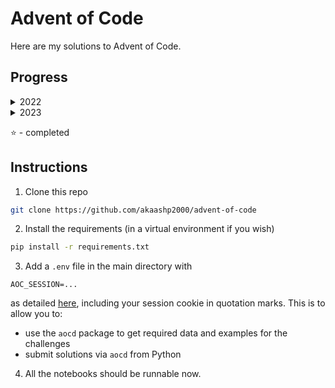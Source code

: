 # Advent of Code
Here are my solutions to Advent of Code.

## Progress

<details>

<summary>2022</summary>

|Day   |Part 1   |Part 2   |
|---|---|---|
|[1](https://adventofcode.com/2022/day/1)   |:star:   |:star:   |
|[2](https://adventofcode.com/2022/day/2)   |:star:   |:star:   |
|[3](https://adventofcode.com/2022/day/3)   |:star:   |:star:   |
|[4](https://adventofcode.com/2022/day/4)   |:star:   |:star:   |
|[5](https://adventofcode.com/2022/day/5)   |:star:   |:star:   |
|[6](https://adventofcode.com/2022/day/6)   |:star:   |:star:   |
|[7](https://adventofcode.com/2022/day/7)   |:star:   |:star:   |
|[8](https://adventofcode.com/2022/day/8)   |:star:   |:star:   |
|[9](https://adventofcode.com/2022/day/9)   |:star:   |:star:   |
|[10](https://adventofcode.com/2022/day/10)   |:star:   |:star:   |
|[11](https://adventofcode.com/2022/day/11)   |:star:   |:star:   |
|[12](https://adventofcode.com/2022/day/12)   |:star:   |:star:   |
|[13](https://adventofcode.com/2022/day/13)   |:star:   |:star:   |
|[14](https://adventofcode.com/2022/day/14)   |:star:   |:star:   |
|[15](https://adventofcode.com/2022/day/15)   |:star:   |   |
|[16](https://adventofcode.com/2022/day/16)   |   |   |
|[17](https://adventofcode.com/2022/day/17)   |   |   |
|[18](https://adventofcode.com/2022/day/18)   |:star:   |   |
|[19](https://adventofcode.com/2022/day/19)   |   |   |
|[20](https://adventofcode.com/2022/day/20)   |   |   |
|[21](https://adventofcode.com/2022/day/21)   |:star:   |:star:   |
|[22](https://adventofcode.com/2022/day/22)   |   |   |
|[23](https://adventofcode.com/2022/day/23)   |   |   |
|[24](https://adventofcode.com/2022/day/24)   |   |   |
|[25](https://adventofcode.com/2022/day/25)   |   |   |

</details>

<details>

<summary>2023</summary>

|Day   |Part 1   |Part 2   |
|---|---|---|
|[1](https://adventofcode.com/2023/day/1)   |:star:   |:star:   |
|[2](https://adventofcode.com/2023/day/2)   |:star:   |:star:   |
|[3](https://adventofcode.com/2023/day/3)   |:star:   |:star:   |
|[4](https://adventofcode.com/2023/day/4)   |:star:   |:star:   |
|[5](https://adventofcode.com/2023/day/5)   |:star:   |:star:   |
|[6](https://adventofcode.com/2023/day/6)   |:star:   |:star:   |
|[7](https://adventofcode.com/2023/day/7)   |:star:   |:star:   |
|[8](https://adventofcode.com/2023/day/8)   |:star:   |  |
|[9](https://adventofcode.com/2023/day/9)   |:star:   |:star:   |
|[10](https://adventofcode.com/2023/day/10)   |:star:   |   |
|[11](https://adventofcode.com/2023/day/11)   |:star:   |:star:   |
|[12](https://adventofcode.com/2023/day/12)   |   |   |
|[13](https://adventofcode.com/2023/day/13)   |   |   |
|[14](https://adventofcode.com/2023/day/14)   |   |   |
|[15](https://adventofcode.com/2023/day/15)   |   |   |
|[16](https://adventofcode.com/2023/day/16)   |   |   |
|[17](https://adventofcode.com/2023/day/17)   |   |   |
|[18](https://adventofcode.com/2023/day/18)   |   |   |
|[19](https://adventofcode.com/2023/day/19)   |   |   |
|[20](https://adventofcode.com/2023/day/20)   |   |   |
|[21](https://adventofcode.com/2023/day/21)   |   |   |
|[22](https://adventofcode.com/2023/day/22)   |   |   |
|[23](https://adventofcode.com/2023/day/23)   |   |   |
|[24](https://adventofcode.com/2023/day/24)   |   |   |
|[25](https://adventofcode.com/2023/day/25)   |   |   |


</details>

:star: - completed

## Instructions

1. Clone this repo
```bash
git clone https://github.com/akaashp2000/advent-of-code
```
2. Install the requirements (in a virtual environment if you wish)
```bash
pip install -r requirements.txt
```
3. Add a `.env` file in the main directory with 

`AOC_SESSION=...`

as detailed [here](https://github.com/wimglenn/advent-of-code-wim/issues/1), including your session cookie in quotation marks.
This is to allow you to:
* use the `aocd` package to get required data and examples for the challenges
* submit solutions via `aocd` from Python

4. All the notebooks should be runnable now.
